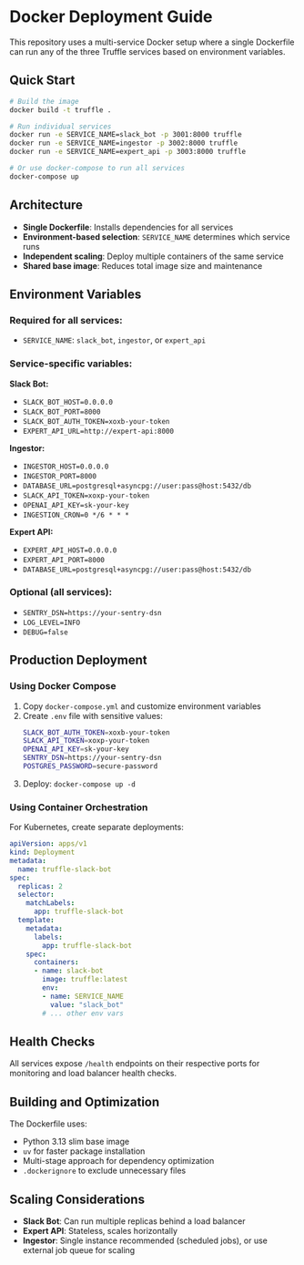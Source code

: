 # Docker Deployment Guide

This repository uses a multi-service Docker setup where a single Dockerfile can run any of the three Truffle services based on environment variables.

## Quick Start

```bash
# Build the image
docker build -t truffle .

# Run individual services
docker run -e SERVICE_NAME=slack_bot -p 3001:8000 truffle
docker run -e SERVICE_NAME=ingestor -p 3002:8000 truffle
docker run -e SERVICE_NAME=expert_api -p 3003:8000 truffle

# Or use docker-compose to run all services
docker-compose up
```

## Architecture

- **Single Dockerfile**: Installs dependencies for all services
- **Environment-based selection**: `SERVICE_NAME` determines which service runs
- **Independent scaling**: Deploy multiple containers of the same service
- **Shared base image**: Reduces total image size and maintenance

## Environment Variables

### Required for all services:
- `SERVICE_NAME`: `slack_bot`, `ingestor`, or `expert_api`

### Service-specific variables:

**Slack Bot:**
- `SLACK_BOT_HOST=0.0.0.0`
- `SLACK_BOT_PORT=8000`
- `SLACK_BOT_AUTH_TOKEN=xoxb-your-token`
- `EXPERT_API_URL=http://expert-api:8000`

**Ingestor:**
- `INGESTOR_HOST=0.0.0.0`
- `INGESTOR_PORT=8000`
- `DATABASE_URL=postgresql+asyncpg://user:pass@host:5432/db`
- `SLACK_API_TOKEN=xoxp-your-token`
- `OPENAI_API_KEY=sk-your-key`
- `INGESTION_CRON=0 */6 * * *`

**Expert API:**
- `EXPERT_API_HOST=0.0.0.0`
- `EXPERT_API_PORT=8000`
- `DATABASE_URL=postgresql+asyncpg://user:pass@host:5432/db`

### Optional (all services):
- `SENTRY_DSN=https://your-sentry-dsn`
- `LOG_LEVEL=INFO`
- `DEBUG=false`

## Production Deployment

### Using Docker Compose

1. Copy `docker-compose.yml` and customize environment variables
2. Create `.env` file with sensitive values:
   ```bash
   SLACK_BOT_AUTH_TOKEN=xoxb-your-token
   SLACK_API_TOKEN=xoxp-your-token
   OPENAI_API_KEY=sk-your-key
   SENTRY_DSN=https://your-sentry-dsn
   POSTGRES_PASSWORD=secure-password
   ```
3. Deploy: `docker-compose up -d`

### Using Container Orchestration

For Kubernetes, create separate deployments:

```yaml
apiVersion: apps/v1
kind: Deployment
metadata:
  name: truffle-slack-bot
spec:
  replicas: 2
  selector:
    matchLabels:
      app: truffle-slack-bot
  template:
    metadata:
      labels:
        app: truffle-slack-bot
    spec:
      containers:
      - name: slack-bot
        image: truffle:latest
        env:
        - name: SERVICE_NAME
          value: "slack_bot"
        # ... other env vars
```

## Health Checks

All services expose `/health` endpoints on their respective ports for monitoring and load balancer health checks.

## Building and Optimization

The Dockerfile uses:
- Python 3.13 slim base image
- `uv` for faster package installation
- Multi-stage approach for dependency optimization
- `.dockerignore` to exclude unnecessary files

## Scaling Considerations

- **Slack Bot**: Can run multiple replicas behind a load balancer
- **Expert API**: Stateless, scales horizontally
- **Ingestor**: Single instance recommended (scheduled jobs), or use external job queue for scaling
